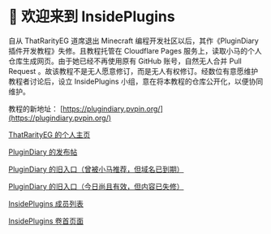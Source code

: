 # 👋 欢迎来到 InsidePlugins

自从 ThatRarityEG 道席退出 Minecraft 编程开发社区以后，其作《PluginDiary 插件开发教程》失修。且教程托管在 Cloudflare Pages 服务上，读取小马的个人仓库生成网页。由于她已经不再使用原有 GitHub 账号，自然无人合并 Pull Request 。故该教程不是无人愿意修订，而是无人有权修订。经数位有意愿维护教程者讨论后，设立 InsidePlugins 小组，意在将本教程的仓库公开化，以便协同维护。

教程的新地址： [https://plugindiary.pvpin.org/](https://plugindiary.pvpin.org/)

[ThatRarityEG 的个人主页](https://www.mcbbs.net/home.php?mod=space&uid=3281025)

[PluginDiary 的发布帖](https://www.mcbbs.net/thread-1163259-1-1.html)

[PluginDiary 的旧入口（曾被小马推荐，但域名已到期）](https://plgdev.xuogroup.top)

[PluginDiary 的旧入口（今日尚且有效，但内容已失修）](https://plugin-diary.pages.dev)

[InsidePlugins 成员列表](https://plugindiary.pvpin.org/docs/about/TeamPage.html)

[InsidePlugins 卷首页面](https://plugindiary.pvpin.org/docs/src/Volume0/Preface.html)
